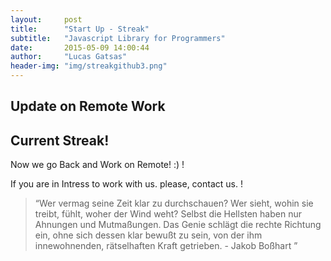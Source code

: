 ```yaml
---
layout:     post
title:      "Start Up - Streak"
subtitle:   "Javascript Library for Programmers"
date:       2015-05-09 14:00:44
author:     "Lucas Gatsas"
header-img: "img/streakgithub3.png"
---
```

<h2 class="section-heading"> Update on Remote Work</h2>
<h2 class="section-heading">Current Streak!</h2>

Now we go Back and Work on Remote! :) ! 

If you are in Intress to work with us. please, contact us. ! 





<blockquote>
“Wer vermag seine Zeit klar zu durchschauen? Wer sieht, wohin sie treibt, fühlt, woher der Wind weht? Selbst die Hellsten haben nur Ahnungen und Mutmaßungen. Das Genie schlägt die rechte Richtung ein, ohne sich dessen klar bewußt zu sein, von der ihm innewohnenden, rätselhaften Kraft getrieben. - Jakob Boßhart  ” 
</blockquote>

